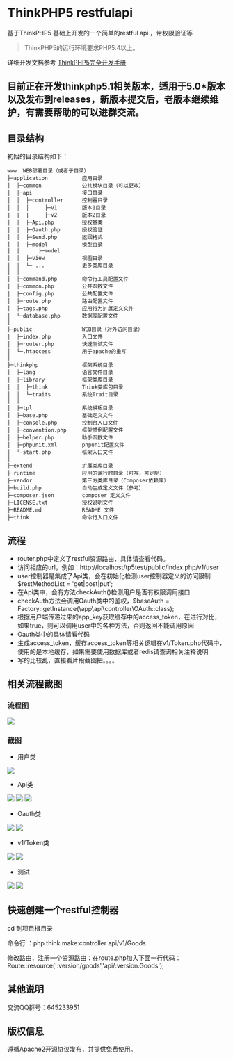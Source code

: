 ThinkPHP5 restfulapi
===============

基于ThinkPHP5 基础上开发的一个简单的restful api ，带权限验证等

> ThinkPHP5的运行环境要求PHP5.4以上。

详细开发文档参考 [ThinkPHP5完全开发手册](http://www.kancloud.cn/manual/thinkphp5)


## 目前正在开发thinkphp5.1相关版本，适用于5.0*版本以及发布到releases，新版本提交后，老版本继续维护，有需要帮助的可以进群交流。
## 目录结构

初始的目录结构如下：

~~~
www  WEB部署目录（或者子目录）
├─application           应用目录
│  ├─common             公共模块目录（可以更改）
│  ├─api                接口目录
│  │  ├─controller      控制器目录
│  │  │     ├─v1        版本1目录
|  |  |     ├─v2        版本2目录
│  │  ├─Api.php         授权基类
│  │  ├─Oauth.php       授权验证
│  │  ├─Send.php        返回格式
│  │  ├─model           模型目录
|  |      ├─model     
│  │  ├─view            视图目录
│  │  └─ ...            更多类库目录
│  │
│  ├─command.php        命令行工具配置文件
│  ├─common.php         公共函数文件
│  ├─config.php         公共配置文件
│  ├─route.php          路由配置文件
│  ├─tags.php           应用行为扩展定义文件
│  └─database.php       数据库配置文件
│
├─public                WEB目录（对外访问目录）
│  ├─index.php          入口文件
│  ├─router.php         快速测试文件
│  └─.htaccess          用于apache的重写
│
├─thinkphp              框架系统目录
│  ├─lang               语言文件目录
│  ├─library            框架类库目录
│  │  ├─think           Think类库包目录
│  │  └─traits          系统Trait目录
│  │
│  ├─tpl                系统模板目录
│  ├─base.php           基础定义文件
│  ├─console.php        控制台入口文件
│  ├─convention.php     框架惯例配置文件
│  ├─helper.php         助手函数文件
│  ├─phpunit.xml        phpunit配置文件
│  └─start.php          框架入口文件
│
├─extend                扩展类库目录
├─runtime               应用的运行时目录（可写，可定制）
├─vendor                第三方类库目录（Composer依赖库）
├─build.php             自动生成定义文件（参考）
├─composer.json         composer 定义文件
├─LICENSE.txt           授权说明文件
├─README.md             README 文件
├─think                 命令行入口文件
~~~

## 流程

-  router.php中定义了restful资源路由，具体请查看代码。
-  访问相应的url，例如：http://localhost/tp5test/public/index.php/v1/user
-  user控制器是集成了Api类，会在初始化检测user控制器定义的访问限制 $restMethodList = 'get|post|put';
-  在Api类中，会有方法checkAuth()检测用户是否有权限调用接口
-  checkAuth方法会调用Oauth类中的鉴权，$baseAuth = Factory::getInstance(\app\api\controller\OAuth::class);
-  根据用户端传递过来的app_key获取缓存中的access_token，在进行对比，如果true，则可以调用user中的各种方法，否则返回不能调用原因
-  Oauth类中的具体请看代码
-  生成access_token，缓存access_token等相关逻辑在v1/Token.php代码中，使用的是本地缓存，如果需要使用数据库或者redis请查询相关注释说明
-  写的比较乱，直接看片段截图把。。。。
## 相关流程截图

### 流程图

![](https://github.com/Leslin/thinkphp5-restfulapi/blob/master/screenshot/accesstoken.png)

### 截图

- 用户类

![](https://github.com/Leslin/thinkphp5-restfulapi/blob/master/screenshot/user.png)

- Api类

![](https://github.com/Leslin/thinkphp5-restfulapi/blob/master/screenshot/api1.png)
![](https://github.com/Leslin/thinkphp5-restfulapi/blob/master/screenshot/api2.png)
![](https://github.com/Leslin/thinkphp5-restfulapi/blob/master/screenshot/api3.png)

- Oauth类

![](https://github.com/Leslin/thinkphp5-restfulapi/blob/master/screenshot/oauth.png)
![](https://github.com/Leslin/thinkphp5-restfulapi/blob/master/screenshot/oauth2.png)

- v1/Token类

![](https://github.com/Leslin/thinkphp5-restfulapi/blob/master/screenshot/token.png)
![](https://github.com/Leslin/thinkphp5-restfulapi/blob/master/screenshot/token2.png)

- 测试

![](https://github.com/Leslin/thinkphp5-restfulapi/blob/master/screenshot/test1.png)
![](https://github.com/Leslin/thinkphp5-restfulapi/blob/master/screenshot/test2.png)

## 快速创建一个restful控制器

cd 到项目根目录

命令行 ：php think make:controller api/v1/Goods

修改路由，注册一个资源路由：在route.php加入下面一行代码：
Route::resource(':version/goods','api/:version.Goods'); 

## 其他说明
交流QQ群号：645233951
## 版权信息

遵循Apache2开源协议发布，并提供免费使用。
